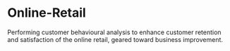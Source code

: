 # Online-Retail
Performing customer behavioural analysis to enhance customer retention and satisfaction of the online retail, geared toward business improvement.
